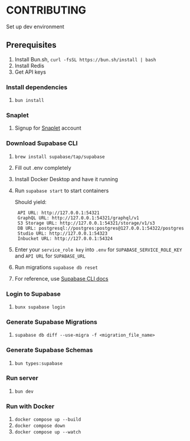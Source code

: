 # CONTRIBUTING

Set up dev environment

## Prerequisites

1. Install Bun.sh, `curl -fsSL https://bun.sh/install | bash`
2. Install Redis
3. Get API keys

### Install dependencies

1. `bun install`

### Snaplet

1. Signup for [Snaplet](https://snaplet.dev) account

### Download Supabase CLI

1. `brew install supabase/tap/supabase`
2. Fill out .env completely
3. Install Docker Desktop and have it running
4. Run `supabase start` to start containers

   Should yield:

   ```
    API URL: http://127.0.0.1:54321
    GraphQL URL: http://127.0.0.1:54321/graphql/v1
    S3 Storage URL: http://127.0.0.1:54321/storage/v1/s3
    DB URL: postgresql://postgres:postgres@127.0.0.1:54322/postgres
    Studio URL: http://127.0.0.1:54323
    Inbucket URL: http://127.0.0.1:54324
   ```

5. Enter your `service_role key` into `.env` for `SUPABASE_SERVICE_ROLE_KEY` and `API URL` for `SUPABASE_URL`
6. Run migrations `supabase db reset`
7. For reference, use [Supabase CLI docs](https://supabase.com/docs/guides/cli/local-development)

### Login to Supabase

1. `bunx supabase login`

### Generate Supabase Migrations

1. `supabase db diff --use-migra -f <migration_file_name>`

### Generate Supabase Schemas

1. `bun types:supabase`

### Run server

1. `bun dev`

### Run with Docker

1. `docker compose up --build`
2. `docker compose down`
3. `docker compose up --watch`
